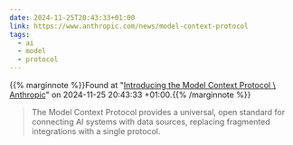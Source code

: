 ```yaml
---
date: 2024-11-25T20:43:33+01:00
link: https://www.anthropic.com/news/model-context-protocol
tags:
  - ai
  - model
  - protocol
---
```

{{% marginnote %}}Found at "[Introducing the Model Context Protocol \ Anthropic](https://web.archive.org/web/20241125204333/https://www.anthropic.com/news/model-context-protocol)" on 2024-11-25 20:43:33 +01:00.{{% /marginnote %}}

> The Model Context Protocol provides a universal, open standard for connecting AI systems with data sources, replacing fragmented integrations with a single protocol.